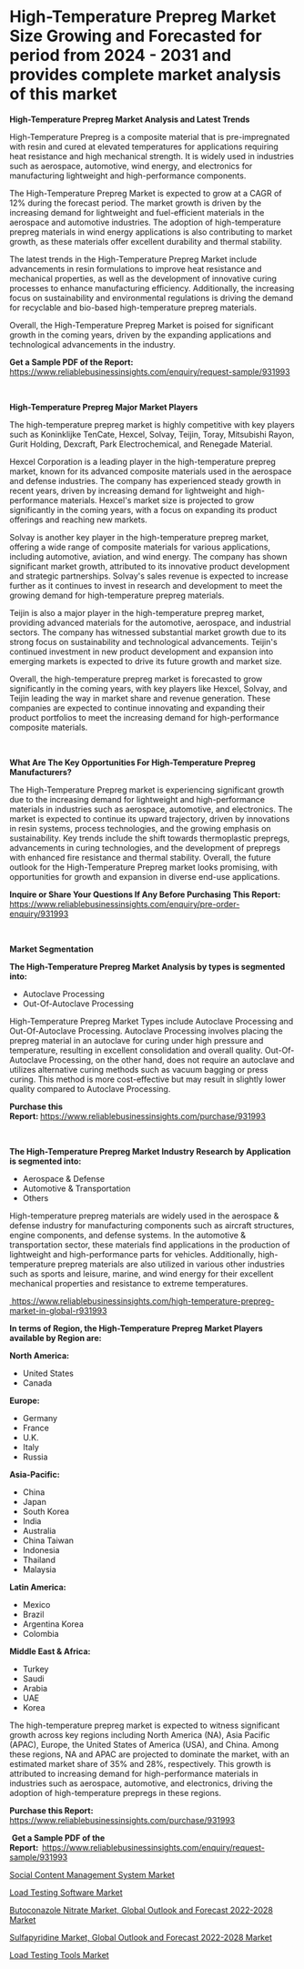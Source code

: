<p><h1>High-Temperature Prepreg Market Size Growing and Forecasted for period from 2024 - 2031 and provides complete market analysis of this market</h1></p><p><strong>High-Temperature Prepreg Market Analysis and Latest Trends</strong></p>
<p><p>High-Temperature Prepreg is a composite material that is pre-impregnated with resin and cured at elevated temperatures for applications requiring heat resistance and high mechanical strength. It is widely used in industries such as aerospace, automotive, wind energy, and electronics for manufacturing lightweight and high-performance components.</p><p>The High-Temperature Prepreg Market is expected to grow at a CAGR of 12% during the forecast period. The market growth is driven by the increasing demand for lightweight and fuel-efficient materials in the aerospace and automotive industries. The adoption of high-temperature prepreg materials in wind energy applications is also contributing to market growth, as these materials offer excellent durability and thermal stability.</p><p>The latest trends in the High-Temperature Prepreg Market include advancements in resin formulations to improve heat resistance and mechanical properties, as well as the development of innovative curing processes to enhance manufacturing efficiency. Additionally, the increasing focus on sustainability and environmental regulations is driving the demand for recyclable and bio-based high-temperature prepreg materials.</p><p>Overall, the High-Temperature Prepreg Market is poised for significant growth in the coming years, driven by the expanding applications and technological advancements in the industry.</p></p>
<p><strong>Get a Sample PDF of the Report:&nbsp;</strong> <a href="https://www.reliablebusinessinsights.com/enquiry/request-sample/931993">https://www.reliablebusinessinsights.com/enquiry/request-sample/931993</a></p>
<p>&nbsp;</p>
<p><strong>High-Temperature Prepreg Major Market Players</strong></p>
<p><p>The high-temperature prepreg market is highly competitive with key players such as Koninklijke TenCate, Hexcel, Solvay, Teijin, Toray, Mitsubishi Rayon, Gurit Holding, Dexcraft, Park Electrochemical, and Renegade Material. </p><p>Hexcel Corporation is a leading player in the high-temperature prepreg market, known for its advanced composite materials used in the aerospace and defense industries. The company has experienced steady growth in recent years, driven by increasing demand for lightweight and high-performance materials. Hexcel's market size is projected to grow significantly in the coming years, with a focus on expanding its product offerings and reaching new markets.</p><p>Solvay is another key player in the high-temperature prepreg market, offering a wide range of composite materials for various applications, including automotive, aviation, and wind energy. The company has shown significant market growth, attributed to its innovative product development and strategic partnerships. Solvay's sales revenue is expected to increase further as it continues to invest in research and development to meet the growing demand for high-temperature prepreg materials.</p><p>Teijin is also a major player in the high-temperature prepreg market, providing advanced materials for the automotive, aerospace, and industrial sectors. The company has witnessed substantial market growth due to its strong focus on sustainability and technological advancements. Teijin's continued investment in new product development and expansion into emerging markets is expected to drive its future growth and market size.</p><p>Overall, the high-temperature prepreg market is forecasted to grow significantly in the coming years, with key players like Hexcel, Solvay, and Teijin leading the way in market share and revenue generation. These companies are expected to continue innovating and expanding their product portfolios to meet the increasing demand for high-performance composite materials.</p></p>
<p>&nbsp;</p>
<p><strong>What Are The Key Opportunities For High-Temperature Prepreg Manufacturers?</strong></p>
<p><p>The High-Temperature Prepreg market is experiencing significant growth due to the increasing demand for lightweight and high-performance materials in industries such as aerospace, automotive, and electronics. The market is expected to continue its upward trajectory, driven by innovations in resin systems, process technologies, and the growing emphasis on sustainability. Key trends include the shift towards thermoplastic prepregs, advancements in curing technologies, and the development of prepregs with enhanced fire resistance and thermal stability. Overall, the future outlook for the High-Temperature Prepreg market looks promising, with opportunities for growth and expansion in diverse end-use applications.</p></p>
<p><strong>Inquire or Share Your Questions If Any Before Purchasing This Report:</strong> <a href="https://www.reliablebusinessinsights.com/enquiry/pre-order-enquiry/931993">https://www.reliablebusinessinsights.com/enquiry/pre-order-enquiry/931993</a></p>
<p>&nbsp;</p>
<p><strong>Market Segmentation</strong></p>
<p><strong>The High-Temperature Prepreg Market Analysis by types is segmented into:</strong></p>
<p><ul><li>Autoclave Processing</li><li>Out-Of-Autoclave Processing</li></ul></p>
<p><p>High-Temperature Prepreg Market Types include Autoclave Processing and Out-Of-Autoclave Processing. Autoclave Processing involves placing the prepreg material in an autoclave for curing under high pressure and temperature, resulting in excellent consolidation and overall quality. Out-Of-Autoclave Processing, on the other hand, does not require an autoclave and utilizes alternative curing methods such as vacuum bagging or press curing. This method is more cost-effective but may result in slightly lower quality compared to Autoclave Processing.</p></p>
<p><strong>Purchase this Report:&nbsp;</strong><a href="https://www.reliablebusinessinsights.com/purchase/931993">https://www.reliablebusinessinsights.com/purchase/931993</a></p>
<p>&nbsp;</p>
<p><strong>The High-Temperature Prepreg Market Industry Research by Application is segmented into:</strong></p>
<p><ul><li>Aerospace & Defense</li><li>Automotive & Transportation</li><li>Others</li></ul></p>
<p><p>High-temperature prepreg materials are widely used in the aerospace & defense industry for manufacturing components such as aircraft structures, engine components, and defense systems. In the automotive & transportation sector, these materials find applications in the production of lightweight and high-performance parts for vehicles. Additionally, high-temperature prepreg materials are also utilized in various other industries such as sports and leisure, marine, and wind energy for their excellent mechanical properties and resistance to extreme temperatures.</p></p>
<p><a href="https://www.reliablebusinessinsights.com/high-temperature-prepreg-market-in-global-r931993">&nbsp;https://www.reliablebusinessinsights.com/high-temperature-prepreg-market-in-global-r931993</a></p>
<p><strong>In terms of Region, the High-Temperature Prepreg Market Players available by Region are:</strong></p>
<p>
    <p> <strong> North America: </strong>
        <ul>
            <li>United States</li>
            <li>Canada</li>
        </ul>
        </p> 
    <p> <strong> Europe: </strong>
        <ul>
            <li>Germany</li>
            <li>France</li>
            <li>U.K.</li>
            <li>Italy</li>
            <li>Russia</li>
        </ul>
        </p> 
    <p> <strong> Asia-Pacific: </strong>
        <ul>
            <li>China</li>
            <li>Japan</li>
            <li>South Korea</li>
            <li>India</li>
            <li>Australia</li>
            <li>China Taiwan</li>
            <li>Indonesia</li>
            <li>Thailand</li>
            <li>Malaysia</li>
        </ul>
        </p> 
    <p> <strong> Latin America: </strong>
        <ul>
            <li>Mexico</li>
            <li>Brazil</li>
            <li>Argentina Korea</li>
            <li>Colombia</li>
        </ul>
        </p> 
    <p> <strong> Middle East & Africa: </strong>
        <ul>
            <li>Turkey</li>
            <li>Saudi</li>
            <li>Arabia</li>
            <li>UAE</li>
            <li>Korea</li>
        </ul>
    </p>
    </p>
<p><p>The high-temperature prepreg market is expected to witness significant growth across key regions including North America (NA), Asia Pacific (APAC), Europe, the United States of America (USA), and China. Among these regions, NA and APAC are projected to dominate the market, with an estimated market share of 35% and 28%, respectively. This growth is attributed to increasing demand for high-performance materials in industries such as aerospace, automotive, and electronics, driving the adoption of high-temperature prepregs in these regions.</p></p>
<p><strong>Purchase this Report: </strong><a href="https://www.reliablebusinessinsights.com/purchase/931993">https://www.reliablebusinessinsights.com/purchase/931993</a></p>
<p>&nbsp;<strong>Get a Sample PDF of the Report:&nbsp;&nbsp;</strong><a href="https://www.reliablebusinessinsights.com/enquiry/request-sample/931993">https://www.reliablebusinessinsights.com/enquiry/request-sample/931993</a></p>
<p><strong></strong></p>
<p><p><a href="https://medium.com/@philipwolf61/deep-dive-into-the-social-content-management-system-market-itstrends-market-segmentation-and-b33bb225853a">Social Content Management System Market</a></p><p><a href="https://medium.com/@philipwolf61/load-testing-software-market-industry-landscape-growth-trajectories-and-global-markets-5fcd280f2bae">Load Testing Software Market</a></p><p><a href="https://issuu.com/reportprime-2/docs/butoconazole-nitrate-market-global-_e86c775d88f294">Butoconazole Nitrate Market, Global Outlook and Forecast 2022-2028 Market</a></p><p><a href="https://issuu.com/reportprime-2/docs/sulfapyridine-market-global-outlook_46ac9c1978c6b5">Sulfapyridine Market, Global Outlook and Forecast 2022-2028 Market</a></p><p><a href="https://medium.com/@philipwolf61/global-load-testing-tools-market-sector-2024-2031-market-metrics-and-market-strategic-insights-850d6e19681c">Load Testing Tools Market</a></p></p>
